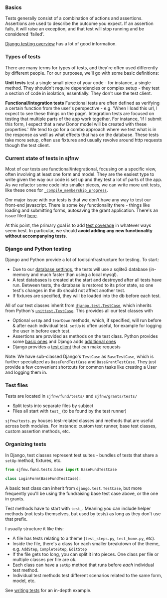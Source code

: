 ### Basics

Tests generally consist of a combination of actions and assertions. Assertions are used to describe the outcome you expect. If an assertion fails, it will raise an exception, and that test will stop running and be considered 'failed'.

[Django testing overview](https://docs.djangoproject.com/en/1.8/topics/testing/overview/) has a lot of good information.

### Types of tests

There are many terms for types of tests, and they're often used differently by different people. For our purposes, we'll go with some basic definitions:

**Unit tests** test a single small piece of your code - for instance, a single method. They shouldn't require dependencies or complex setup - they test a section of code in isolation, essentially. They don't use the test client.

**Functional/integration tests**
Functional tests are often defined as verifying a certain function from the user's perspective - e.g. 'When I load this url, I expect to see these things on the page'.  Integration tests are focused on testing that multiple parts of the app work together. For instance, 'If I submit this form, I expect that a new Donor model will be created with these properties.' We tend to go for a combo approach where we test what is in the response as well as what effects that has on the database. These tests take more setup, often use fixtures and usually revolve around http requests though the test client.

### Current state of tests in sjfnw

Most of our tests are functional/integrational, focusing on a specific view, often involving at least one form and model. They are the easiest type to write given the way our code is set up and they test a lot of parts of the app. As we refactor some code into smaller pieces, we can write more unit tests, like these ones for [`_compile_membership_progress`](https://github.com/aisapatino/sjfnw/blob/master/sjfnw/fund/tests/test_home.py#L139).

Onr major issue with our tests is that we don't have any way to test our front-end javascript. There is some key functionality there - things like loading and submitting forms, autosaving the grant application. There's an issue filed [here](https://github.com/aisapatino/sjfnw/issues/172).

At this point, the primary goal is to add [test coverage](../workflow/continuous-integration.md) in whatever ways seem best. In particular, we should **avoid adding any new functionality without accompanying tests**.

### Django and Python testing

Django and Python provide a lot of tools/infrastructure for testing. To start:

- Due to our [database settings](https://github.com/aisapatino/sjfnw/blob/master/sjfnw/settings.py#L33), the tests will use a sqlite3 database (in-memory and much faster than using a local mysql).
- A test databases is created at the start and destroyed after all tests have run. Between tests, the database is restored to its prior state, so one test's changes in the db should not affect another test.
- If fixtures are specified, they will be loaded into the db before each test.

All of our test classes inherit from [`django.test.TestCase`](https://docs.djangoproject.com/en/1.8/topics/testing/overview/#testcase), which inherits from Python's [`unittest.TestCase`](https://docs.python.org/2/library/unittest.html#unittest.TestCase). This provides all our test classes with

- Optional `setUp` and `tearDown` methods, which, if specified, will run before & after each individual test. `setUp` is often useful, for example for logging the user in before each test.
- Assertions are provided as methods on the test class. Python provides some [basic ones](https://docs.python.org/2/library/unittest.html#assert-methods) and Django adds [additional ones](https://docs.djangoproject.com/en/1.8/topics/testing/overview/#assertions)
- Django provides a [test client](https://docs.djangoproject.com/en/1.8/topics/testing/overview/#module-django.test.client) that can make requests

Note: We have sub-classed Django's `TestCase` as `BaseTestCase`, which is further specialized as `BaseFundTestCase` and `BaseGrantTestCase`. They just provide a few convenient shortcuts for common tasks like creating a User and logging them in.

### Test files

Tests are located in `sjfnw/fund/tests/` and `sjfnw/grants/tests/`
- Split tests into separate files by subject
- Files all start with `test_` (to be found by the test runner)

`sjfnw/tests.py` houses test-related classes and methods that are useful across both modules. For instance: custom test runner, base test classes, custom assertion methods, etc.

### Organizing tests

In Django, test classes represent test suites - bundles of tests that share a `setUp` method, fixtures, etc.

```python
from sjfnw.fund.tests.base import BaseFundTestCase

class LoginForm(BaseFundTestCase):
```

A basic test class can inherit from `django.test.TestCase`, but more frequently you'll be using the fundraising base test case above, or the one in grants.

Test methods have to start with `test_`. Meaning you can include helper methods (not tests themselves, but used by tests) as long as they don't use that prefix.

I usually structure it like this:
- A file has tests relating to a theme (`test_steps.py`, `test_home.py`, etc).
- Inside the file, there's a class for each smaller breakdown of the theme, e.g. `AddStep`, `CompleteStep`, `EditStep`
- If the file gets too long, you can split it into pieces. One class per file or multiple classes per file are ok.
- Each class can have a `setUp` method that runs before *each* individual test method.
- Individual test methods test different scenarios related to the same form, model, etc.

See [writing tests](writing-tests) for an in-depth example.
